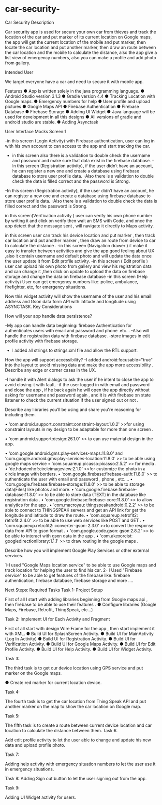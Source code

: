 # car-security-
Car Security
Description 

Car security app is used for secure your own car from thieves and track the location of the car and put marker of its current location on Google maps, the app will get the current location of the mobile and put marker, then locate the car location and put another marker, then draw an route between the car location and the mobile to calculate the distance, also the app give a list view of emergency numbers, also you can make a profile and add photo from gallery.
 

Intended User

We target everyone have a car and need to secure it with mobile app.


Features
●	App is written solely in the java programming language.
●	Android Studio version 3.1.3
●	Gradle version 4.4
●	Tracking Location with Google maps.
●	Emergency numbers for help
●	User profile and upload pictures
●	Google Maps API
●	Firebase Authentication
●	Firebase Database
●	Firebase Storage
●	Adding UI Widget
●	Java language will be used for development in all this designs
●	All versions of gradle and android studio are stable.
●	Adding Asynctask




User Interface Mocks
Screen 1

-in this screen (Login Activity) with Firebase authentication, user can log in with his own account to can access to the app and start tracking the car.
- in this screen also there is a validation to double check the username and password and make sure that data exist in the firebase database.
-In this screen (Registration activity), if the user didn’t have an account, he can register a new one and create a database using firebase database to store user profile data.
-Also there is a validation to double check the data is filled correct and the password is Strong.

-In this screen (Registration activity), if the user didn’t have an account, he can register a new one and create a database using firebase database to store user profile data.
-Also there is a validation to double check the data is filled correct and the password is Strong.

in this screen(Verification activity ) user can verify his own phone number by writing it and click on verify then wait an SMS with Code, and once the app detect that the message sent , will navigate it directly to Maps activity.

in this screen user can track his device location and put marker , then track car location and put another marker , then draw an route from device to car to calculate the distance .
-in this screen (Navigation drawer ) it make it easy to transfer between activities and give the app good feeling about UX ,also it contain username and default photo and will update the data once the user update it from Edit profile activity.
-in this screen ( Edit profile ) user can upload his own photo from gallery and view his registration data and can change it ,then click on update to upload the data on firebase storage and change the data on firebase database 
-in this screen (Help activity) 
User can get emergency numbers like: police, ambulance, firefighter, etc, for emergency situations.

Now  this widget activity will  show the username of the user and his email address and Gson data form API with latitude and longitude using ASYNCTASK.
Key Considerations

How will your app handle data persistence? 

-My app can handle data beginning: firebase Authentication for authenticates users with email and password and phone .etc... 
-Also will handle the registration data with firebase database.
-store images in edit profile activity with firebase storage.
- I added all strings to strings.xml file and allow the RTL support.

How the app will support accessibility? 
-I added android:focusable="true" into the layout to avoid missing data and make the app more accessibility .
Describe any edge or corner cases in the UX.

-I handle it with Alert dialogs to ask the user if he intent to close the app to avoid closing it with fault.
-if the user logged in with email and password and close the app , if he back again he will open the app directly without asking for username and password again , and it is with firebase on state listener to check the current situation if the user signed out or not .

Describe any libraries you’ll be using and share you're reasoning for including them.

•	'com.android.support.constraint:constraint-layout:1.0.2' >>for using constraint layouts in my design to be adaptable for more than one screen .

•	'com.android.support:design:26.1.0' >> to can use material design in the app.

•	'com.google.android.gms:play-services-maps:11.8.0'   and 'com.google.android.gms:play-services-location:11.8.0' >> to be able using google maps service 
•	'com.squareup.picasso:picasso:2.5.2' >> for media .
•	'de.hdodenhof:circleimageview:2.1.0' >>for customize the photo in a circle image with borders.
•	'com.google.firebase:firebase-auth:11.8.0' >> to authenticate the user with email and password , phone , etc….
•	'com.google.firebase:firebase-storage:11.8.0' >> to be able to storage data(Files)  like photos and more.
•	'com.google.firebase:firebase-database:11.8.0' >> to be able to store data (TEXT) in the database like registration data .
•	'com.google.firebase:firebase-core:11.8.0' >> to allow analytics for the app .
•	'com.macroyau: thingspeakandroid:0.2.2' >> to be able to connect to THINGSPEAK servers and get an API link for get the longitude and latitude to draw the route.
•	'com.squareup.retrofit2: retrofit:2.4.0' >> to be able to use web services like POST and GET .
•	'com.squareup.retrofit2: converter-gson: 2.3.0' >>to convert the response data from API to gson format .
•	'com.google.code.gson: gson:2.8.2' >> to be able to interact with gson data in the app .
•	'com.akexorcist: googledirectionlibrary:1.1.1' >> to draw routing in the google maps .
	

Describe how you will implement Google Play Services or other external services.

1-I used "Google Maps location service" to be able to use Google maps and track location for helping the user to find his car.
2- I Used "Firebase service" to be able to get features of the firebase like: firebase authentication, firebase database, firebase storage and more ….


Next Steps: Required Tasks
Task 1: Project Setup

First of all I start with adding libraries beginning from Google maps api , then firebase to be able to use their features .
●	Configure libraries (Google Maps, Firebase, Retrofit, ThingSpeak, etc…) 

Task 2: Implement UI for Each Activity and Fragment

First of all start with design Wire Frame for the app , then start implement it with XML.
●	Build UI for SplashScreen Activity.
●	Build UI for MainActivity (Log In Activity)
●	Build UI for Registration Activity. 
●	Build UI for Verification Activity.
●	Build UI for Google Maps Activity.
●	Build UI for Edit Profile Activity.
●	Build UI for Help Activity.
●	Build UI for Widget Activity.

Task 3: 

The third task is to get our device location using GPS service and put marker on the Google maps.

●	Create red marker for current location device.


Task 4: 

The fourth task is to get the car location from Thing Speak API and put another marker on the map to show the car location on Google map.

Task 5: 

The fifth task is to create a route between current device location and car location to calculate the distance between them.
Task 6: 
 
Add edit profile activity to let the user able to change and update his new data and upload profile photo.

Task 7: 

Adding help activity with emergency situation numbers to let the user use it in emergency situations.

Task 8: 
Adding Sign out button to let the user signing out from the app.

Task 9:

Adding UI Widget activity for users.
